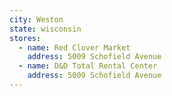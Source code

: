 ```yaml
---
city: Weston
state: wisconsin
stores:
  - name: Red Clover Market
    address: 5009 Schofield Avenue
  - name: D&D Total Rental Center
    address: 5009 Schofield Avenue
---
```

